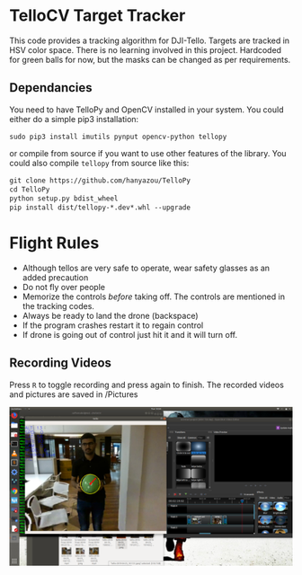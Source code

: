 # TelloCV Target Tracker
This code provides a tracking algorithm for DJI-Tello. Targets are tracked in HSV color space. There is no learning involved in this project. Hardcoded for green balls for now, but the masks can be changed as per requirements.

## Dependancies
You need to have TelloPy and OpenCV installed in your system. You could either do a simple pip3 installation:

```
sudo pip3 install imutils pynput opencv-python tellopy
```
or compile from source if you want to use other features of the library. You could also compile `tellopy` from source like this:


```
git clone https://github.com/hanyazou/TelloPy
cd TelloPy
python setup.py bdist_wheel
pip install dist/tellopy-*.dev*.whl --upgrade
```

# Flight Rules
- Although tellos are very safe to operate, wear safety glasses as an added precaution
- Do not fly over people
- Memorize the controls *before* taking off. The controls are mentioned in the tracking codes.
- Always be ready to land the drone (backspace)
- If the program crashes restart it to regain control
- If drone is going out of control just hit it and it will turn off.


## Recording Videos
Press `R` to toggle recording and press again to finish. The recorded videos and pictures are saved in  <home>/Pictures

![Tracking](1.png)
